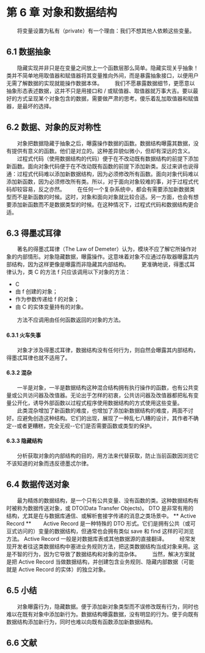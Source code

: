 # 第 6 章 对象和数据结构
　　将变量设置为私有（private）有一个理由：我们不想其他人依赖这些变量。

## 6.1 数据抽象
　　隐藏实现并非只是在变量之间放上一个函数层那么简单。隐藏实现关乎抽象！类并不简单地用取值器和赋值器将其变量推向外间，而是暴露抽象接口，以便用户无需了解数据的实现就能操作数据本体。
　　我们不愿暴露数据细节，更愿意以抽象形态表述数据，这并不只是用接口和 / 或赋值器、取值器就万事大吉。要以最好的方式呈现某个对象包含的数据，需要做严肃的思考。傻乐着乱加取值器和赋值器，是最坏的选择。

## 6.2 数据、对象的反对称性
　　对象把数据隐藏于抽象之后，曝露操作数据的函数。数据结构曝露其数据，没有提供有意义的函数。他们是对立的。这种差异貌似微小，但却有深远的含义。
　　过程式代码（使用数据结构的代码）便于在不改动既有数据结构的前提下添加新函数。面向对象代码便于在不改动既有函数的前提下添加新类。反过来讲也说得通：过程式代码难以添加新数据结构，因为必须修改所有函数。面向对象代码难以添加新函数，因为必须修改所有类。所以，对于面向对象较难的事，对于过程式代码却较容易，反之亦然。
　　在任何一个复杂系统中，都会有需要添加新数据类型而不是新函数的时候。这时，对象和面向对象就比较合适。另一方面，也会有想要添加新函数而不是数据类型的时候。在这种情况下，过程式代码和数据结构更合适。

## 6.3 得墨忒耳律
　　著名的得墨忒耳律（The Law of Demeter）认为，模块不应了解它所操作对象的内部情形。对象隐藏数据，曝露操作。这意味着对象不应通过存取器曝露其内部结构，因为这样更像是曝露而非隐藏其内部结构。
　　更准确地说，得墨忒耳律认为，类 C 的方法 f 只应该调用以下对象的方法：
  * C
  * 由 f 创建的对象；
  * 作为参数传递给 f 的对象；
  * 由 C 的实体变量持有的对象。

　　方法不应调用由任何函数返回的对象的方法。

#### 6.3.1 火车失事
　　对象才涉及得墨忒耳律，数据结构没有任何行为，则自然会曝露其内部结构，得墨忒耳律也就不适用了。

#### 6.3.2 混杂
　　一半是对象，一半是数据结构这种混合结构拥有执行操作的函数，也有公共变量或公共访问器及改值器。无论出于怎样的初衷，公共访问器及改值器都把私有变量公开化，诱导外部函数以过程式程序使用数据结构的方式使用这些变量。
　　此类混杂增加了新函数的难度，也增加了添加新数据结构的难度，两面不讨好。应避免创造这种结构。它们的出现，展现了一种乱七八糟的设计，其作者不确定--或者更糟糕，完全无视--它们是否需要函数或类型的保护。

#### 6.3.3 隐藏结构
　　分析获取对象的内部结构的目的，用方法来代替获取，防止当前函数因浏览它不该知道的对象而违反德墨忒尔律。

## 6.4 数据传送对象
　　最为精炼的数据结构，是一个只有公共变量、没有函数的类。这种数据结构有时被称为数据传送对象，或 DTO(Data Transfer Objects)。 DTO 是非常有用的结构，尤其是在与数据库通信、或解析套接字传递的消息之类场景中。
** Active Record **
　　Active Record 是一种特殊的 DTO 形式。它们是拥有公共（或可豆式访问的）变量的数据结构，但通常也会拥有类似 save 和 find 这样的可浏览方法。 Active Record 一般是对数据库表或其他数据源的直接翻译。
　　经常发现开发者往这类数据结构中塞进业务规则方法，把这类数据结构当成对象来用。这是不智的行为，因为它导致了数据结构和对象的混杂体。
　　当然，解决方案就是把 Active Record 当做数据结构，并创建包含业务规则、隐藏内部数据（可能就是 Active Record 的实体）的独立对象。

## 6.5 小结
　　对象曝露行为，隐藏数据。便于添加新对象类型而不误修改既有行为，同时也难以在既有对象中添加新行为。数据结构曝露数据，没有明显的行为。便于向既有数据结构添加新行为，同时也难以向既有函数添加新数据结构。

## 6.6 文献
